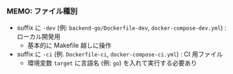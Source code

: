 ### MEMO: ファイル種別

* suffix に `-dev` (例: `backend-go/Dockerfile-dev`, `docker-compose-dev.yml`) : ローカル開発用
    * 基本的に Makefile 越しに操作
* suffix に `-ci` (例.  `Dockerfile-ci`, `docker-compose-ci.yml`) : CI 用ファイル
    * 環境変数 `target` に言語名 (例: `go`) を入れて実行する必要あり
